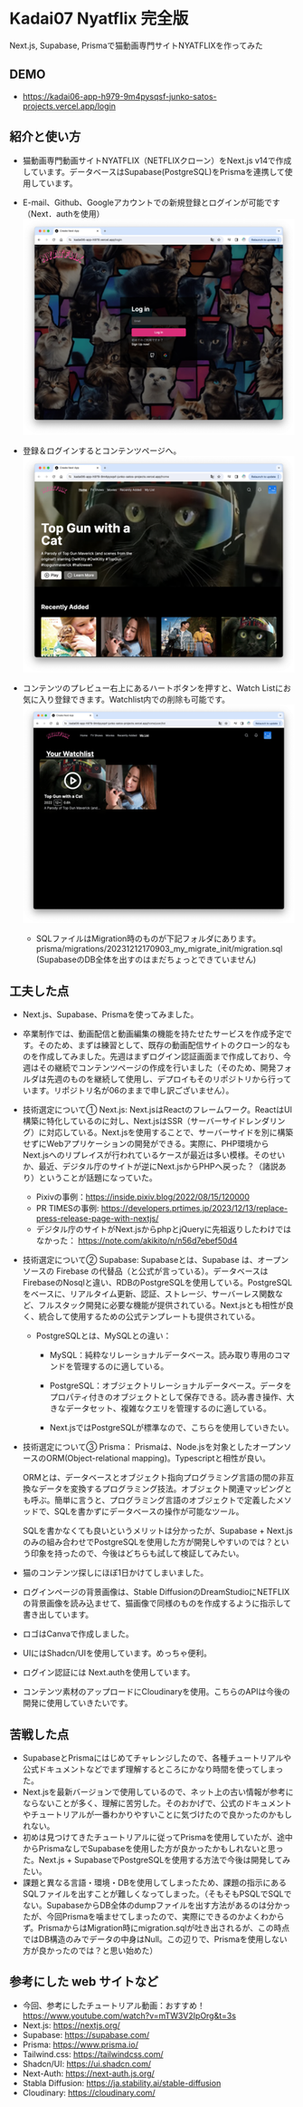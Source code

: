 # Kadai07 Nyatflix 完全版
Next.js, Supabase, Prismaで猫動画専門サイトNYATFLIXを作ってみた

## DEMO

  - https://kadai06-app-h979-9m4pysqsf-junko-satos-projects.vercel.app/login

## 紹介と使い方

  - 猫動画専門動画サイトNYATFLIX（NETFLIXクローン）をNext.js v14で作成しています。データベースはSupabase(PostgreSQL)をPrismaを連携して使用しています。

  - E-mail、Github、Googleアカウントでの新規登録とログインが可能です（Next．authを使用）
![login page capture](/capture/Screenshot_login.png)
  - 登録＆ログインするとコンテンツページへ。
![contents page capture](/capture/Screenshot_contents.png)
  - コンテンツのプレビュー右上にあるハートボタンを押すと、Watch Listにお気に入り登録できます。Watchlist内での削除も可能です。
![watchlist page capture](/capture/Screenshot_watchlist.png)

    - SQLファイルはMigration時のものが下記フォルダにあります。 
  prisma/migrations/20231212170903_my_migrate_init/migration.sql
  (SupabaseのDB全体を出すのはまだちょっとできていません) 


## 工夫した点

  - Next.js、Supabase、Prismaを使ってみました。 

  - 卒業制作では、動画配信と動画編集の機能を持たせたサービスを作成予定です。そのため、まずは練習として、既存の動画配信サイトのクローン的なものを作成してみました。先週はまずログイン認証画面まで作成しており、今週はその継続でコンテンツページの作成を行いました（そのため、開発フォルダは先週のものを継続して使用し、デプロイもそのリポジトリから行っています。リポジトリ名が06のままで申し訳ございません）。

  - 技術選定について① Next.js:
    Next.jsはReactのフレームワーク。ReactはUI構築に特化しているのに対し、Next.jsはSSR（サーバーサイドレンダリング）に対応している。Next.jsを使用することで、サーバーサイドを別に構築せずにWebアプリケーションの開発ができる。実際に、PHP環境からNext.jsへのリプレイスが行われているケースが最近は多い模様。そのせいか、最近、デジタル庁のサイトが逆にNext.jsからPHPへ戻った？（諸説あり）ということが話題になっていた。
     - Pixivの事例：https://inside.pixiv.blog/2022/08/15/120000 
     - PR TIMESの事例: https://developers.prtimes.jp/2023/12/13/replace-press-release-page-with-nextjs/ 
     - デジタル庁のサイトがNext.jsからphpとjQueryに先祖返りしたわけではなかった： https://note.com/akikito/n/n56d7ebef50d4
  
  - 技術選定について② Supabase:
    Supabaseとは、Supabase は、オープンソースの Firebase の代替品（と公式が言っている）。データベースはFirebaseのNosqlと違い、RDBのPostgreSQLを使用している。PostgreSQLをベースに、リアルタイム更新、認証、ストレージ、サーバーレス関数など、フルスタック開発に必要な機能が提供されている。Next.jsとも相性が良く、統合して使用するための公式テンプレートも提供されている。 

      - PostgreSQLとは、MySQLとの違い：

          - MySQL：純粋なリレーショナルデータベース。読み取り専用のコマンドを管理するのに適している。

          - PostgreSQL：オブジェクトリレーショナルデータベース。データをプロパティ付きのオブジェクトとして保存できる。読み書き操作、大きなデータセット、複雑なクエリを管理するのに適している。 

        - Next.jsではPostgreSQLが標準なので、こちらを使用していきたい。

  - 技術選定について③ Prisma：
    Prismaは、Node.jsを対象としたオープンソースのORM(Object-relational mapping)。Typescriptと相性が良い。
    
    ORMとは、データベースとオブジェクト指向プログラミング言語の間の非互換なデータを変換するプログラミング技法。オブジェクト関連マッピングとも呼ぶ。簡単に言うと、プログラミング言語のオブジェクトで定義したメソッドで、SQLを書かずにデータベースの操作が可能なツール。

    SQLを書かなくても良いというメリットは分かったが、Supabase + Next.js のみの組み合わせでPostgreSQLを使用した方が開発しやすいのでは？という印象を持ったので、今後はどちらも試して検証してみたい。 
    
  - 猫のコンテンツ探しにほぼ1日かけてしまいました。

  - ログインページの背景画像は、Stable DiffusionのDreamStudioにNETFLIXの背景画像を読み込ませて、猫画像で同様のものを作成するように指示して書き出しています。
  - ロゴはCanvaで作成しました。

  - UIにはShadcn/UIを使用しています。めっちゃ便利。
  
  - ログイン認証には Next.authを使用しています。

  - コンテンツ素材のアップロードにCloudinaryを使用。こちらのAPIは今後の開発に使用していきたいです。 

## 苦戦した点

  - SupabaseとPrismaにはじめてチャレンジしたので、各種チュートリアルや公式ドキュメントなどでまず理解するところにかなり時間を使ってしまった。
  - Next.jsを最新バージョンで使用しているので、ネット上の古い情報が参考にならないことが多く、理解に苦労した。そのおかげで、公式のドキュメントやチュートリアルが一番わかりやすいことに気づけたので良かったのかもしれない。
  - 初めは見つけてきたチュートリアルに従ってPrismaを使用していたが、途中からPrismaなしでSupabaseを使用した方が良かったかもしれないと思った。Next.js + SupabaseでPostgreSQLを使用する方法で今後は開発してみたい。
  - 課題と異なる言語・環境・DBを使用してしまったため、課題の指示にあるSQLファイルを出すことが難しくなってしまった。（そもそもPSQLでSQLでない。SupabaseからDB全体のdumpファイルを出す方法があるのは分かったが、今回Prismaを噛ませてしまったので、実際にできるのかよくわからず。PrismaからはMigration時にmigration.sqlが吐き出されるが、この時点ではDB構造のみでデータの中身はNull。この辺りで、Prismaを使用しない方が良かったのでは？と思い始めた）

## 参考にした web サイトなど 
  - 今回、参考にしたチュートリアル動画：おすすめ！
  https://www.youtube.com/watch?v=mTW3V2IpOrg&t=3s
  - Next.js: https://nextjs.org/ 
  - Supabase: https://supabase.com/
  - Prisma: https://www.prisma.io/
  - Tailwind.css: https://tailwindcss.com/
  - Shadcn/UI: https://ui.shadcn.com/
  - Next-Auth: https://next-auth.js.org/
  - Stabla Diffusion: https://ja.stability.ai/stable-diffusion
  - Cloudinary: https://cloudinary.com/ 